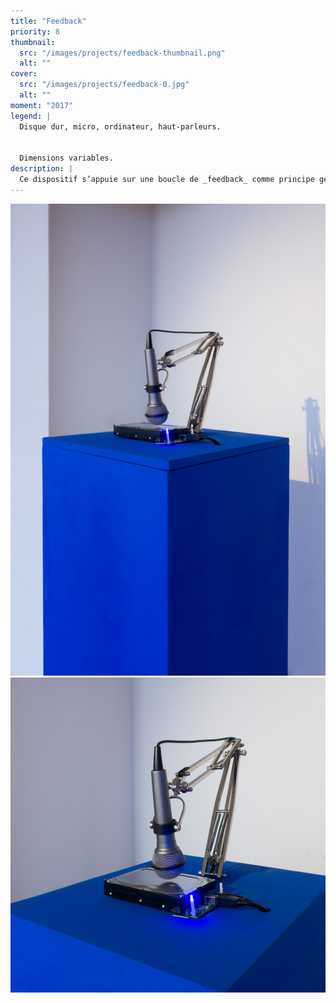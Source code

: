 ```yaml
---
title: "Feedback"
priority: 8
thumbnail:
  src: "/images/projects/feedback-thumbnail.png"
  alt: ""
cover:
  src: "/images/projects/feedback-0.jpg"
  alt: ""
moment: "2017"
legend: |
  Disque dur, micro, ordinateur, haut-parleurs.


  Dimensions variables.
description: |
  Ce dispositif s’appuie sur une boucle de _feedback_ comme principe générateur. Un micro enregistre les sonorités émises lors de l’enregistrement des données sur un disque dur. La captation du micro est directement inscrite sur le disque. L’enregistrement sonore devient lui-même la source de son propre enregistrement, un dialogue entre le support et la nature des informations qu’il génère. Le dispositif questionne le passage constant de l’information du numérique à l’analogique.
---
```


![](/images/projects/feedback-1.jpg)
![](/images/projects/feedback-2.jpg)

<lite-vimeo videoid="208955887">
  <div class="ltv-playbtn"></div>
</lite-vimeo>
